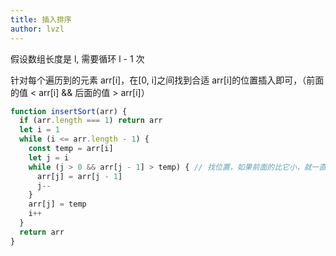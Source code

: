 ```yaml
---
title: 插入排序
author: lvzl
---
```


假设数组长度是 l, 需要循环 l - 1 次

针对每个遍历到的元素 arr[i]，在[0, i]之间找到合适 arr[i]的位置插入即可，（前面的值 < arr[i] && 后面的值 > arr[i]）

```js
function insertSort(arr) {
  if (arr.length === 1) return arr
  let i = 1
  while (i <= arr.length - 1) {
    const temp = arr[i]
    let j = i
    while (j > 0 && arr[j - 1] > temp) { // 找位置，如果前面的比它小，就一直往前面找，并且这些比它大的值都往后挪位置，因为它 temp 的位置是空的，单独拎出去等着了，原来在它前面比它大的就可以往后占它的位置，直到给它找到合适的位置。
      arr[j] = arr[j - 1]
      j--
    }
    arr[j] = temp
    i++
  }
  return arr
}
```
